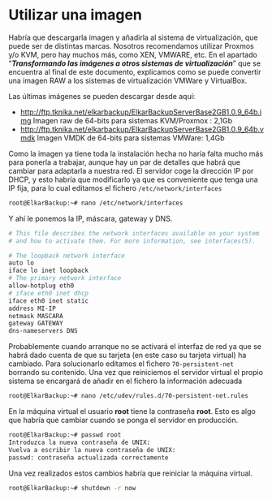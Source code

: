 # Utilizar una imagen

Habría que descargarla imagen y añadirla al sistema de virtualización, que puede ser de distintas marcas. Nosotros recomendamos utilizar Proxmos y/o KVM, pero hay muchos más, como XEN, VMWARE, etc. En el apartado “***Transformando las imágenes a otros sistemas de virtualización***” que se encuentra al final de este documento, explicamos como se puede convertir una imagen RAW a los sistemas de virtualización VMWare y VirtualBox.

Las últimas imágenes se pueden descargar desde aquí:
- http://ftp.tknika.net/elkarbackup/ElkarBackupServerBase2GB1.0.9_64b.img Imagen raw de 64-bits para sistemas KVM/Proxmox : 2,1Gb
- http://ftp.tknika.net/elkarbackup/ElkarBackupServerBase2GB1.0.9_64b.vmdk  Imagen VMDK de 64-bits para sistemas VMWare: 1,4Gb

Como la imagen ya tiene toda la instalación hecha no haría falta mucho más para ponerla a trabajar, aunque hay un par de detalles que habrá que cambiar para adaptarla a nuestra red.
El servidor coge la dirección IP por DHCP, y esto habría que modificarlo ya que es conveniente que tenga una IP fija, para lo cual editamos el fichero `/etc/network/interfaces`

```bash
root@ElkarBackup:~# nano /etc/network/interfaces
```


Y ahí le ponemos la IP, máscara, gateway y DNS.

```bash
# This file describes the network interfaces available on your system
# and how to activate them. For more information, see interfaces(5).

# The loopback network interface
auto lo
iface lo inet loopback
# The primary network interface
allow-hotplug eth0
# iface eth0 inet dhcp
iface eth0 inet static
address MI-IP
netmask MASCARA
gateway GATEWAY
dns-nameservers DNS
```


Probablemente cuando arranque no se activará el interfaz de red ya que se habrá dado cuenta de que su tarjeta (en este caso su tarjeta virtual) ha cambiado. Para solucionarlo editamos el fichero `70-persistent-net` borrando su contenido. Una vez que reiniciemos el servidor virtual el propio sistema se encargará de añadir en el fichero la información adecuada
```bash
root@ElkarBackup:~# nano /etc/udev/rules.d/70-persistent-net.rules
```

En la máquina virtual el usuario **root** tiene la contraseña **root**. Esto es algo que habría que cambiar cuando se ponga el servidor en producción.

```bash
root@ElkarBackup:~# passwd root
Introduzca la nueva contraseña de UNIX:
Vuelva a escribir la nueva contraseña de UNIX:
passwd: contraseña actualizada correctamente
```

Una vez realizados estos cambios habría que reiniciar la máquina virtual.

```bash
root@ElkarBackup:~# shutdown -r now
```

